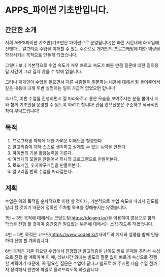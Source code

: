 # APPS_파이썬 기초반입니다.
## 간단한 소개
저희 APPS파이썬 기초반(기초반은 파이썬으로 운영됩니다)은 빠른 시간내에 화요일에 진행하는 알고리즘 수업을 이해할 수 있는 수준으로 개개인의 프로그래밍에 대한 역량을 향상시키는 목적으로 만들게 되었습니다.

그렇다 보니 기본적으로 수업 속도가 매우 빠르고 속도가 빠른 만큼 질문에 대한 질의응답 시간이 그리 길지 않을 수 밖에 없습니다.

그러니 개개인이 수업을 들으면서 다른 사람들이 질문하는 내용에 대해서 잘 들어주어서 같은 내용에 대해 두번 설명하는 일이 가급적 없었으면 합니다!

추가로, 이번 수업을 진행하면서 잘 따라와주고 좋은 모습을 보여주시는 분을 뽑아서 저와 함께 기초반을 운영할 수 있도록 하려고 합니다! 관심 있으신분은 꾸준하고 적극적인 참여 부탁드립니다!

## 목적
1. 프로그래밍 자체에 대한 가벼운 이해도를 형성한다.
2. 알고리즘에 대해 스스로 생각하고 설계할 수 있는 능력을 만든다.
3. 파이썬의 기본 활용능력을 기른다.
4. 여러개의 모듈을 만들어서 하나의 프로그램으로 만들어본다.
5. 로또게임, 숫자야구게임을 만들어본다.
6. 알고리즘 반의 수업을 따라잡는다.
## 계획
수업은 위의 목적을 순차적으로 이행 할 것이나, 기본적으로 수업 속도에 따라서 진도를 달리 할 것이기 때문에 정확한 주차별 목표를 정해놓지는 않겠습니다.

1번 ~ 3번 목적에 대해서는 코딩도장(https://dojang.io/)을 이용하여 영상으로 함께 학습을 진행 할 것이며 중간중간 필요없는 부분에 대해서는 스킵 하도록 하겠습니다.

4번 ~ 5번 목적은 코드잇(https://www.codeit.kr/)사이트의 예제와 설명을 함께 인용하여 진행 할 계획입니다.

6번 목적은 기존 화요일 수업에서 진행했던 알고리즘을 난이도 별로 문제들 추려서 속성으로 진행 할 계획이며 이 때, 리뷰시간 외에는 별도의 질문 없이 빠르게 속성으로 진행 할 계획이기 때문에, 꼭 필요한 질문은 수업이 끝나고 별도로 해 주시면 다음 수업 전까지 정리해서 한번에 파일로 올려드리도록 하겠습니다.
